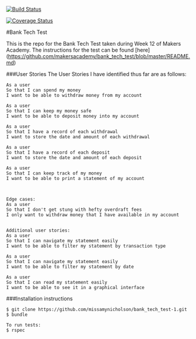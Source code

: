 [![Build Status](https://travis-ci.org/missamynicholson/bank_tech_test-1.svg?branch=master)](https://travis-ci.org/missamynicholson/bank_tech_test-1)

[![Coverage Status](https://coveralls.io/repos/github/missamynicholson/bank_tech_test-1/badge.svg?branch=master)](https://coveralls.io/github/missamynicholson/bank_tech_test-1?branch=master)


#Bank Tech Test

This is the repo for the Bank Tech Test taken during Week 12 of Makers Academy. The instructions for the test can be found [here] (https://github.com/makersacademy/bank_tech_test/blob/master/README.md)

###User Stories
The User Stories I have identified thus far are as follows:

```
As a user
So that I can spend my money
I want to be able to withdraw money from my account

As a user
So that I can keep my money safe
I want to be able to deposit money into my account

As a user
So that I have a record of each withdrawal
I want to store the date and amount of each withdrawal

As a user
So that I have a record of each deposit
I want to store the date and amount of each deposit

As a user
So that I can keep track of my money
I want to be able to print a statement of my account



Edge cases:
As a user
So that I don't get stung with hefty overdraft fees
I only want to withdraw money that I have available in my account


Additional user stories:
As a user
So that I can navigate my statement easily
I want to be able to filter my statement by transaction type

As a user
So that I can navigate my statement easily
I want to be able to filter my statement by date

As a user
So that I can read my statement easily
I want to be able to see it in a graphical interface
```

###Installation instructions

```
$ git clone https://github.com/missamynicholson/bank_tech_test-1.git
$ bundle

To run tests:
$ rspec
